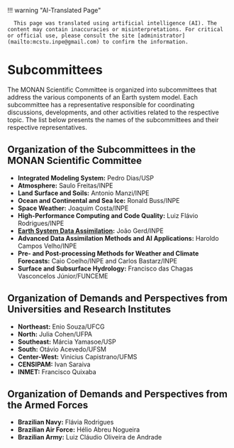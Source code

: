 
!!! warning "AI-Translated Page"

      This page was translated using artificial intelligence (AI). The content may contain inaccuracies or misinterpretations. For critical or official use, please consult the site [administrator](mailto:mcstu.inpe@gmail.com) to confirm the information.

# Subcommittees

The MONAN Scientific Committee is organized into subcommittees that address the various components of an Earth system model. Each subcommittee has a representative responsible for coordinating discussions, developments, and other activities related to the respective topic. The list below presents the names of the subcommittees and their respective representatives.

## Organization of the Subcommittees in the MONAN Scientific Committee

* **Integrated Modeling System:** Pedro Dias/USP
* **Atmosphere:** Saulo Freitas/INPE
* **Land Surface and Soils:** Antonio Manzi/INPE
* **Ocean and Continental and Sea Ice:** Ronald Buss/INPE
* **Space Weather:** Joaquim Costa/INPE
* **High-Performance Computing and Code Quality:** Luiz Flávio Rodrigues/INPE
* **[Earth System Data Assimilation](https://monanadmin.github.io/monan_ad/):** João Gerd/INPE
* **Advanced Data Assimilation Methods and AI Applications:** Haroldo Campos Velho/INPE
* **Pre- and Post-processing Methods for Weather and Climate Forecasts:** Caio Coelho/INPE and Carlos Bastarz/INPE
* **Surface and Subsurface Hydrology:** Francisco das Chagas Vasconcelos Júnior/FUNCEME

## Organization of Demands and Perspectives from Universities and Research Institutes

* **Northeast:** Enio Souza/UFCG
* **North:** Julia Cohen/UFPA
* **Southeast:** Márcia Yamasoe/USP
* **South:** Otávio Acevedo/UFSM
* **Center-West:** Vinicius Capistrano/UFMS
* **CENSIPAM:** Ivan Saraiva
* **INMET:** Francisco Quixaba

## Organization of Demands and Perspectives from the Armed Forces

* **Brazilian Navy:** Flávia Rodrigues
* **Brazilian Air Force:** Hélio Abreu Nogueira
* **Brazilian Army:** Luiz Cláudio Oliveira de Andrade

